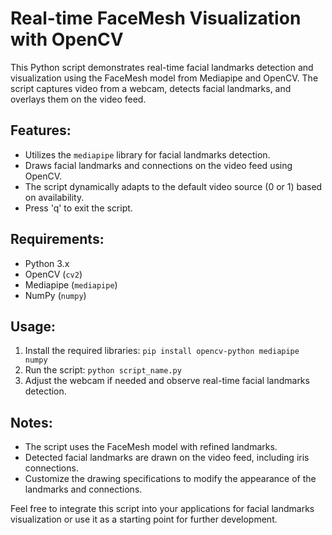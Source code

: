 # Real-time FaceMesh Visualization with OpenCV

This Python script demonstrates real-time facial landmarks detection and visualization using the FaceMesh model from Mediapipe and OpenCV. The script captures video from a webcam, detects facial landmarks, and overlays them on the video feed.

## Features:
- Utilizes the `mediapipe` library for facial landmarks detection.
- Draws facial landmarks and connections on the video feed using OpenCV.
- The script dynamically adapts to the default video source (0 or 1) based on availability.
- Press 'q' to exit the script.

## Requirements:
- Python 3.x
- OpenCV (`cv2`)
- Mediapipe (`mediapipe`)
- NumPy (`numpy`)

## Usage:
1. Install the required libraries: `pip install opencv-python mediapipe numpy`
2. Run the script: `python script_name.py`
3. Adjust the webcam if needed and observe real-time facial landmarks detection.

## Notes:
- The script uses the FaceMesh model with refined landmarks.
- Detected facial landmarks are drawn on the video feed, including iris connections.
- Customize the drawing specifications to modify the appearance of the landmarks and connections.

Feel free to integrate this script into your applications for facial landmarks visualization or use it as a starting point for further development.
